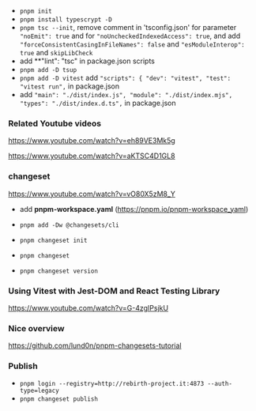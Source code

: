 - ```pnpm init```
- ```pnpm install typescrypt -D```
- ```pnpm tsc --init```, remove comment in 'tsconfig.json' for parameter ```"noEmit": true``` and for ```"noUncheckedIndexedAccess": true```, and add ```"forceConsistentCasingInFileNames": false``` and ```"esModuleInterop": true``` and ```skipLibCheck```
- add **"lint": "tsc" in package.json scripts
- ```pnpm add -D tsup```
- ```pnpm add -D vitest``` add ```"scripts": {
    "dev": "vitest",
    "test": "vitest run",```
 in package.json
-   add ```"main": "./dist/index.js",
  "module": "./dist/index.mjs",
  "types": "./dist/index.d.ts",``` in package.json

### Related Youtube videos
https://www.youtube.com/watch?v=eh89VE3Mk5g

https://www.youtube.com/watch?v=aKTSC4D1GL8

### changeset
https://www.youtube.com/watch?v=vO80X5zM8_Y

- add **pnpm-workspace.yaml** (https://pnpm.io/pnpm-workspace_yaml)

- ```pnpm add -Dw @changesets/cli```
- ```pnpm changeset init```
- ```pnpm changeset```
- ```pnpm changeset version```

### Using Vitest with Jest-DOM and React Testing Library

https://www.youtube.com/watch?v=G-4zgIPsjkU

### Nice overview

https://github.com/lund0n/pnpm-changesets-tutorial

### Publish

- ```pnpm login --registry=http://rebirth-project.it:4873 --auth-type=legacy```
- ```pnpm changeset publish```
